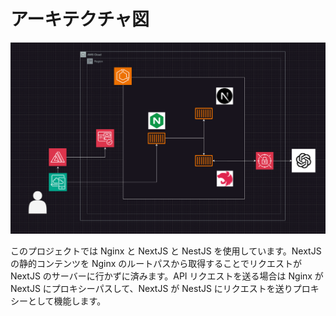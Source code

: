 # アーキテクチャ図

![Alt text for the image](serviceimage.drawio.png)

このプロジェクトでは Nginx と NextJS と NestJS を使用しています。NextJS の静的コンテンツを Nginx のルートパスから取得することでリクエストが NextJS のサーバーに行かずに済みます。API リクエストを送る場合は Nginx が NextJS にプロキシーパスして、NextJS が NestJS にリクエストを送りプロキシーとして機能します。
